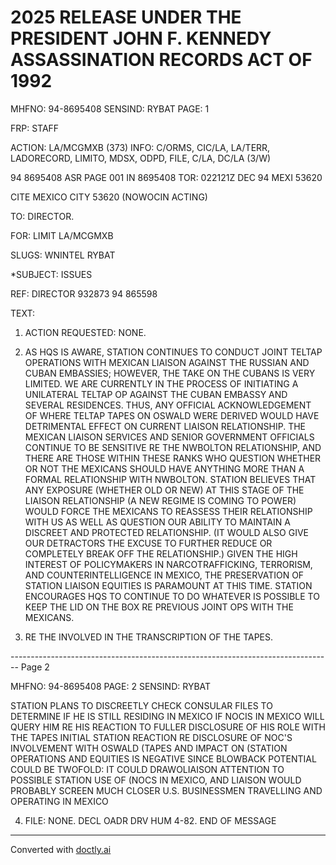 # 2025 RELEASE UNDER THE PRESIDENT JOHN F. KENNEDY ASSASSINATION RECORDS ACT OF 1992

MHFNO: 94-8695408 SENSIND: RYBAT PAGE: 1

FRP: STAFF

ACTION: LA/MCGMXB (373) INFO: C/ORMS, CIC/LA, LA/TERR, LADORECORD, LIMITO, MDSX, ODPD, FILE, C/LA, DC/LA (3/W)

94 8695408 ASR PAGE 001 IN 8695408
TOR: 022121Z DEC 94 MEXI 53620

CITE MEXICO CITY 53620 (NOWOCIN ACTING)

TO: DIRECTOR.

FOR: LIMIT LA/MCGMXB

SLUGS: WNINTEL RYBAT

*SUBJECT: <JFK ASSASSINATION>ISSUES

REF: DIRECTOR 932873 94 865598

TEXT:

1. ACTION REQUESTED: NONE.

2. AS HQS IS AWARE, STATION CONTINUES TO CONDUCT JOINT TELTAP OPERATIONS WITH MEXICAN LIAISON AGAINST THE RUSSIAN AND CUBAN EMBASSIES; HOWEVER, THE TAKE ON THE CUBANS IS VERY LIMITED. WE ARE CURRENTLY IN THE PROCESS OF INITIATING A UNILATERAL TELTAP OP AGAINST THE CUBAN EMBASSY AND SEVERAL RESIDENCES. THUS, ANY OFFICIAL ACKNOWLEDGEMENT OF WHERE TELTAP TAPES ON OSWALD WERE DERIVED WOULD HAVE DETRIMENTAL EFFECT ON CURRENT LIAISON RELATIONSHIP. THE MEXICAN LIAISON SERVICES AND SENIOR GOVERNMENT OFFICIALS CONTINUE TO BE SENSITIVE RE THE NWBOLTON RELATIONSHIP, AND THERE ARE THOSE WITHIN THESE RANKS WHO QUESTION WHETHER OR NOT THE MEXICANS SHOULD HAVE ANYTHING MORE THAN A FORMAL RELATIONSHIP WITH NWBOLTON. STATION BELIEVES THAT ANY EXPOSURE (WHETHER OLD OR NEW) AT THIS STAGE OF THE LIAISON RELATIONSHIP (A NEW REGIME IS COMING TO POWER) WOULD FORCE THE MEXICANS TO REASSESS THEIR RELATIONSHIP WITH US AS WELL AS QUESTION OUR ABILITY TO MAINTAIN A DISCREET AND PROTECTED RELATIONSHIP. (IT WOULD ALSO GIVE OUR DETRACTORS THE EXCUSE TO FURTHER REDUCE OR COMPLETELY BREAK OFF THE RELATIONSHIP.) GIVEN THE HIGH INTEREST OF POLICYMAKERS IN NARCOTRAFFICKING, TERRORISM, AND COUNTERINTELLIGENCE IN MEXICO, THE PRESERVATION OF STATION LIAISON EQUITIES IS PARAMOUNT AT THIS TIME. STATION ENCOURAGES HQS TO CONTINUE TO DO WHATEVER IS POSSIBLE TO KEEP THE LID ON THE BOX RE PREVIOUS JOINT OPS WITH THE MEXICANS.

3. RE THE INVOLVED IN THE TRANSCRIPTION OF THE TAPES.


-------------------------------------------------------------------------------- Page 2

MHFNO: 94-8695408                                    PAGE: 2
SENSIND: RYBAT

STATION PLANS TO DISCREETLY CHECK CONSULAR FILES TO DETERMINE IF
HE IS STILL RESIDING IN MEXICO IF NOCIS IN MEXICO WILL QUERY
HIM RE HIS REACTION TO FULLER DISCLOSURE OF HIS ROLE WITH THE
TAPES INITIAL STATION REACTION RE DISCLOSURE OF NOC'S
INVOLVEMENT WITH OSWALD (TAPES AND IMPACT ON (STATION OPERATIONS
AND EQUITIES IS NEGATIVE SINCE BLOWBACK POTENTIAL COULD BE
TWOFOLD: IT COULD DRAWOLIAISON ATTENTION TO POSSIBLE STATION
USE OF (NOCS IN MEXICO, AND LIAISON WOULD PROBABLY SCREEN MUCH
CLOSER U.S. BUSINESSMEN TRAVELLING AND OPERATING IN MEXICO

4. FILE: NONE. DECL OADR DRV HUM 4-82.
   END OF MESSAGE


---
Converted with [doctly.ai](https://doctly.ai)